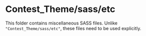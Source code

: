 # Contest_Theme/sass/etc

This folder contains miscellaneous SASS files. Unlike `"Contest_Theme/sass/etc"`, these files
need to be used explicitly.
